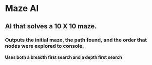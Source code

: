 # Maze AI
## AI that solves a 10 X 10 maze.
### Outputs the initial maze, the path found, and the order that nodes were explored to console.
#### Uses both a breadth first search and a depth first search
